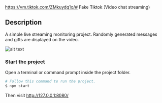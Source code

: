 https://vm.tiktok.com/ZMkuydq1o/# Fake Tiktok (Video chat streaming)

## Description

A simple live streaming monitoring project. Randomly generated messages and gifts are displayed on the video.

![alt text](public/screenshot/preview.gif?raw=true)

### Start the project

Open a terminal or command prompt inside the project folder.

```Bash
# Follow this command to run the project.
$ npm start
```

Then visit http://127.0.0.1:8080/